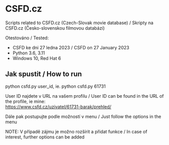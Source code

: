 # CSFD.cz
Scripts related to CSFD.cz (Czech-Slovak movie database) / Skripty na CSFD.cz (Česko-slovenskou filmovou databázi)

Otestováno / Tested:
  - CSFD ke dni 27 ledna 2023 / CSFD on 27 January 2023
  - Python 3.6, 3.11
  - Windows 10, Red Hat 6

## Jak spustit / How to run
python csfd.py user_id, ie. python csfd.py 61731  

User ID najdete v URL na vašem profilu / User ID can be found in the URL of the profile, ie mine:  
https://www.csfd.cz/uzivatel/61731-barak/prehled/ 
    
Dále pak postupujte podle možností v menu / Just follow the options in the menu  

NOTE: V případě zájmu je možno rozšírit a přidat funkce / In case of interest, further options can be added  
